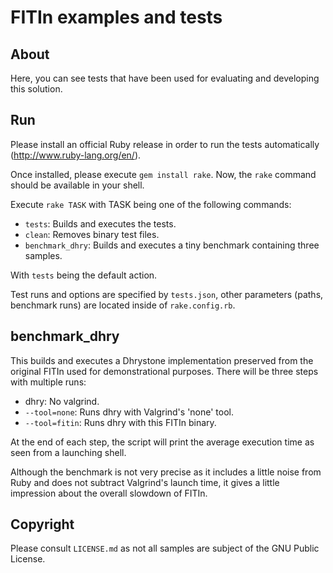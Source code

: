 # FITIn examples and tests

## About

Here, you can see tests that have been used for evaluating and
developing this solution.

## Run

Please install an official Ruby release in order to run the tests
automatically (http://www.ruby-lang.org/en/).

Once installed, please execute ```gem install rake```. Now, the
```rake``` command should be available in your shell.

Execute ```rake TASK``` with TASK being one of the following commands:

* ```tests```: Builds and executes the tests.
* ```clean```: Removes binary test files.
* ```benchmark_dhry```: Builds and executes a tiny benchmark containing
  three samples.

With ```tests``` being the default action.

Test runs and options are specified by ```tests.json```, other
parameters (paths, benchmark runs) are located inside of ```rake.config.rb```.

## benchmark\_dhry

This builds and executes a Dhrystone implementation preserved from the
original FITIn used for demonstrational purposes. There will be three
steps with multiple runs:

* dhry: No valgrind.
* ```--tool=none```: Runs dhry with Valgrind's 'none' tool.
* ```--tool=fitin```: Runs dhry with this FITIn binary.

At the end of each step, the script will print the average execution
time as seen from a launching shell.

Although the benchmark is not very precise as it includes a little noise
from Ruby and does not subtract Valgrind's launch time, it gives a
little impression about the overall slowdown of FITIn.

## Copyright

Please consult ```LICENSE.md``` as not all samples are subject of the
GNU Public License.
